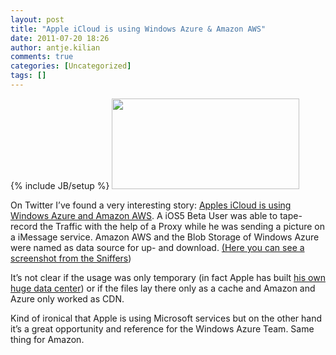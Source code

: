 ```yaml
---
layout: post
title: "Apple iCloud is using Windows Azure & Amazon AWS"
date: 2011-07-20 18:26
author: antje.kilian
comments: true
categories: [Uncategorized]
tags: []
---
```

{% include JB/setup %}
<a href="http://code-inside.de/blog-in/wp-content/uploads/icloud-logo-400x194.jpg"><img class="alignnone size-medium wp-image-704" title="icloud-logo-400x194" src="http://code-inside.de/blog-in/wp-content/uploads/icloud-logo-400x194-300x145.jpg" alt="" width="300" height="145" /></a>

<strong> </strong>

On Twitter I’ve found a very interesting story: <a href="http://www.infiniteapple.net/is-icloud-utilizing-microsoft-azure-and-amazons-cloud-services/">Apples iCloud is using Windows Azure and Amazon AWS</a>. A iOS5 Beta User was able to tape-record the Traffic with the help of a Proxy while he was sending a picture on a iMessage service. Amazon AWS and the Blob Storage of Windows Azure were named as data source for up- and download. <a href="http://www.infiniteapple.net/is-icloud-utilizing-microsoft-azure-and-amazons-cloud-services/">(Here you can see a screenshot from the Sniffers</a>)

It’s not clear if the usage was only temporary (in fact Apple has built <a href="http://gigaom.com/cloud/apple-launches-icloud-heres-what-powers-it/">his own huge data center</a>) or if the files lay there only as a cache and Amazon and Azure only worked as CDN.

Kind of ironical that Apple is using Microsoft services but on the other hand it’s a great opportunity and reference for the Windows Azure Team. Same thing for Amazon.
